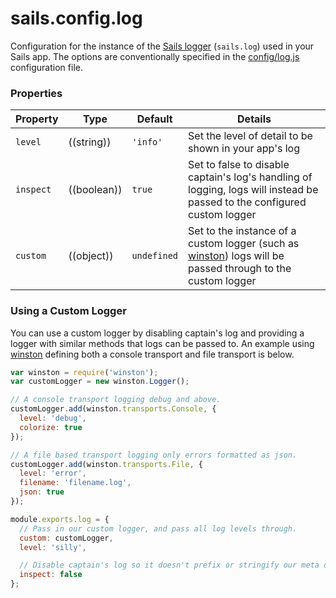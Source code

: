 # sails.config.log


Configuration for the instance of the [Sails logger](http://sailsjs.org/documentation/concepts/logging) (`sails.log`) used in your Sails app. The options are conventionally specified in the [config/log.js](http://sailsjs.org/documentation/anatomy/myApp/config/log.js.html) configuration file.


### Properties

| Property  | Type        | Default     | Details                                                                                                                  |
|-----------|-------------|-------------|--------------------------------------------------------------------------------------------------------------------------|
| `level`   | ((string))  | `'info'`    | Set the level of detail to be shown in your app's log                                                                    |
| `inspect` | ((boolean)) | `true`      | Set to false to disable captain's log's handling of logging, logs will instead be passed to the configured custom logger |
| `custom`  | ((object))  | `undefined` | Set to the instance of a custom logger (such as [winston](https://github.com/winstonjs/winston)) logs will be passed through to the custom logger

### Using a Custom Logger

You can use a custom logger by disabling captain's log and providing a logger with similar methods that logs can be passed to. An example using [winston](https://github.com/winstonjs/winston) defining both a console transport and file transport is below.

```javascript
var winston = require('winston');
var customLogger = new winston.Logger();

// A console transport logging debug and above.
customLogger.add(winston.transports.Console, {
  level: 'debug',
  colorize: true
});

// A file based transport logging only errors formatted as json.
customLogger.add(winston.transports.File, {
  level: 'error',
  filename: 'filename.log',
  json: true
});

module.exports.log = {
  // Pass in our custom logger, and pass all log levels through.
  custom: customLogger,
  level: 'silly',

  // Disable captain's log so it doesn't prefix or stringify our meta data.
  inspect: false
};
```



<docmeta name="displayName" value="sails.config.log">
<docmeta name="pageType" value="property">

